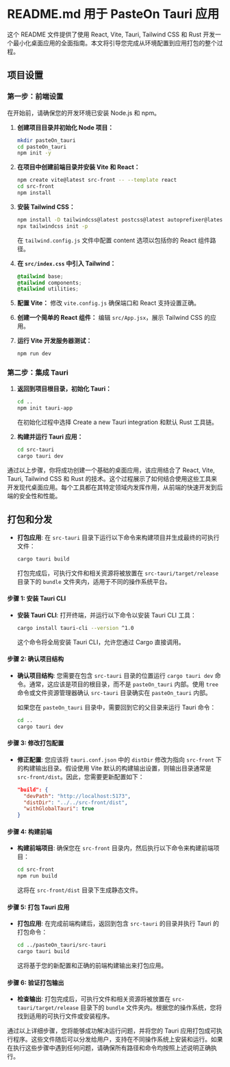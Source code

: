 # README.md 用于 PasteOn Tauri 应用

这个 README 文件提供了使用 React, Vite, Tauri, Tailwind CSS 和 Rust 开发一个最小化桌面应用的全面指南。本文将引导您完成从环境配置到应用打包的整个过程。

## 项目设置

### 第一步：前端设置

在开始前，请确保您的开发环境已安装 Node.js 和 npm。

1. **创建项目目录并初始化 Node 项目：**
   ```bash
   mkdir pasteOn_tauri
   cd pasteOn_tauri
   npm init -y
   ```

2. **在项目中创建前端目录并安装 Vite 和 React：**
   ```bash
   npm create vite@latest src-front -- --template react
   cd src-front
   npm install
   ```

3. **安装 Tailwind CSS：**
   ```bash
   npm install -D tailwindcss@latest postcss@latest autoprefixer@latest
   npx tailwindcss init -p
   ```
   在 `tailwind.config.js` 文件中配置 content 选项以包括你的 React 组件路径。

4. **在 `src/index.css` 中引入 Tailwind：**
   ```css
   @tailwind base;
   @tailwind components;
   @tailwind utilities;
   ```

5. **配置 Vite：**
   修改 `vite.config.js` 确保端口和 React 支持设置正确。

6. **创建一个简单的 React 组件：**
   编辑 `src/App.jsx`，展示 Tailwind CSS 的应用。

7. **运行 Vite 开发服务器测试：**
   ```bash
   npm run dev
   ```

### 第二步：集成 Tauri

1. **返回到项目根目录，初始化 Tauri：**
   ```bash
   cd ..
   npm init tauri-app
   ```
   在初始化过程中选择 Create a new Tauri integration 和默认 Rust 工具链。

2. **构建并运行 Tauri 应用：**
   ```bash
   cd src-tauri
   cargo tauri dev
   ```

通过以上步骤，你将成功创建一个基础的桌面应用，该应用结合了 React, Vite, Tauri, Tailwind CSS 和 Rust 的技术。这个过程展示了如何结合使用这些工具来开发现代桌面应用。每个工具都在其特定领域内发挥作用，从前端的快速开发到后端的安全性和性能。

## 打包和分发

- **打包应用**:
  在 `src-tauri` 目录下运行以下命令来构建项目并生成最终的可执行文件：
  ```bash
  cargo tauri build
  ```
  打包完成后，可执行文件和相关资源将被放置在 `src-tauri/target/release` 目录下的 `bundle` 文件夹内，适用于不同的操作系统平台。

#### 步骤 1: 安装 Tauri CLI

- **安装 Tauri CLI**:
  打开终端，并运行以下命令以安装 Tauri CLI 工具：
  ```bash
  cargo install tauri-cli --version ^1.0
  ```
  这个命令将全局安装 Tauri CLI，允许您通过 Cargo 直接调用。

#### 步骤 2: 确认项目结构

- **确认项目结构**:
  您需要在包含 `src-tauri` 目录的位置运行 `cargo tauri dev` 命令。通常，这应该是项目的根目录，而不是 `pasteOn_tauri` 内部。使用 `tree` 命令或文件资源管理器确认 `src-tauri` 目录确实在 `pasteOn_tauri` 内部。

  如果您在 `pasteOn_tauri` 目录中，需要回到它的父目录来运行 Tauri 命令：
  ```bash
  cd ..
  cargo tauri dev
  ```

#### 步骤 3: 修改打包配置

- **修正配置**:
  您应该将 `tauri.conf.json` 中的 `distDir` 修改为指向 `src-front` 下的构建输出目录。假设使用 Vite 默认的构建输出设置，则输出目录通常是 `src-front/dist`。因此，您需要更新配置如下：

  ```json
  "build": {
    "devPath": "http://localhost:5173",
    "distDir": "../../src-front/dist",
    "withGlobalTauri": true
  }
  ```

#### 步骤 4: 构建前端

- **构建前端项目**:
  确保您在 `src-front` 目录内，然后执行以下命令来构建前端项目：
  ```bash
  cd src-front
  npm run build
  ```
  这将在 `src-front/dist` 目录下生成静态文件。

#### 步骤 5: 打包 Tauri 应用

- **打包应用**:
  在完成前端构建后，返回到包含 `src-tauri` 的目录并执行 Tauri 的打包命令：
  ```bash
  cd ../pasteOn_tauri/src-tauri
  cargo tauri build
  ```
  这将基于您的新配置和正确的前端构建输出来打包应用。

#### 步骤 6: 验证打包输出

- **检查输出**:
  打包完成后，可执行文件和相关资源将被放置在 `src-tauri/target/release` 目录下的 `bundle` 文件夹内。根据您的操作系统，您将找到适用的可执行文件或安装程序。

通过以上详细步骤，您将能够成功解决运行问题，并将您的 Tauri 应用打包成可执行程序。这些文件随后可以分发给用户，支持在不同操作系统上安装和运行。如果在执行这些步骤中遇到任何问题，请确保所有路径和命令均按照上述说明正确执行。